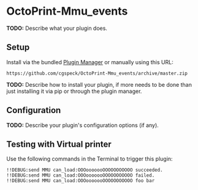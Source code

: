 # OctoPrint-Mmu_events

**TODO:** Describe what your plugin does.

## Setup

Install via the bundled [Plugin Manager](https://docs.octoprint.org/en/master/bundledplugins/pluginmanager.html)
or manually using this URL:

    https://github.com/cgspeck/OctoPrint-Mmu_events/archive/master.zip

**TODO:** Describe how to install your plugin, if more needs to be done than just installing it via pip or through
the plugin manager.

## Configuration

**TODO:** Describe your plugin's configuration options (if any).

## Testing with Virtual printer

Use the following commands in the Terminal to trigger this plugin:

```
!!DEBUG:send MMU can_load:OOOooooooOOOOOOOOOOO succeeded.
!!DEBUG:send MMU can_load:OOOooooooOOOOOOOOOOO failed.
!!DEBUG:send MMU can_load:OOOooooooOOOOOOOOOOO foo bar
```
